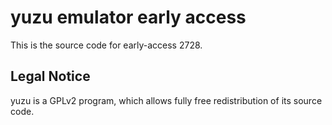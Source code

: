 yuzu emulator early access
=============

This is the source code for early-access 2728.

## Legal Notice

yuzu is a GPLv2 program, which allows fully free redistribution of its source code.